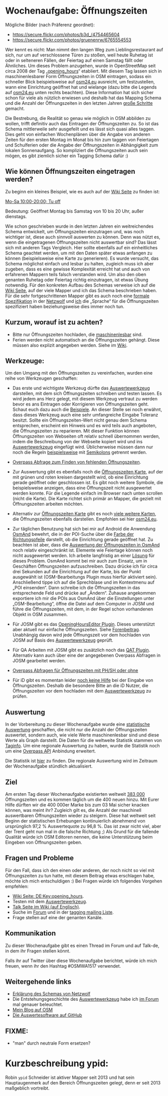 # Wochenaufgabe: Öffnungszeiten

Mögliche Bilder (nach Präferenz geordnet):
* https://secure.flickr.com/photos/b3d_/4754465604
* https://secure.flickr.com/photos/gruenenrw/6765554553

Wer kennt es nicht: Man nimmt den langen Weg zum Lieblingsrestaurant auf sich, nur um auf verschlossene Türen zu stoßen, weil heute Ruhetag ist oder in selteneren Fällen, der Feiertag auf einen Samstag fällt oder Ähnliches. Um dieses Problem anzugehen, wurde in OpenStreetMap seit circa 2008 der Tag „[opening_hours][DE:Key:opening_hours]“ etabliert. Mit diesem Tag lassen sich in maschinenlesbarer Form Öffnungszeiten in OSM eintragen, sodass ein schneller Blick beispielsweise auf [osm24.eu] ausreicht, um festzustellen, wann eine Einrichtung geöffnet hat und wielange (dazu bitte die Legends auf [osm24.eu] unten rechts beachten). Diese Information hat sich sicher schon für viele als nützlich erwiesen und deshalb hat das Mapping Schema und die Anzahl der Öffnungszeiten in den letzten Jahren [große Schritte][stats] gemacht.

Die Bestrebung, die Realität so genau wie möglich in OSM abbilden zu wollen, trifft definitiv auch das Eintragen der Öffnungszeiten zu. So ist das Schema mittlerweile sehr ausgefeilt und es lässt sich quasi alles taggen. Dies geht von einfachen Wochenplänen über die Angabe von anderen Zeiten für den ersten Montag im Monat bis hin zum taggen von Feiertagen und Schulferien oder die Angabe der Öffnungszeiten in Abhängigkeit zum lokalen Sonnenaufgang. So kompliziert die Öffnungszeiten auch sein mögen, es gibt ziemlich sicher ein Tagging Schema dafür :)

## Wie können Öffnungszeiten eingetragen werden?

Zu beginn ein kleines Beispiel, wie es auch auf der [Wiki Seite](https://wiki.openstreetmap.org/wiki/DE:Key:opening_hours#Beispiele) zu finden ist:

[Mo-Sa 10:00-20:00; Tu off](http://openingh.openstreetmap.de/evaluation_tool/?EXP=Mo-Sa%2010%3A00-20%3A00%3B%20Tu%20off&DATE=1429825320000&lat=48.7769&lon=9.1844&mode=0)

Bedeutung: Geöffnet Montag bis Samstag von 10 bis 20 Uhr, außer dienstags.

Wie schon geschrieben wurde in den letzten Jahren ein weitreichendes Schema entwickelt, um Öffnungszeiten einzutragen und, was noch wichtiger ist, diese auch sinnvoll auswerten zu können. Denn was nützt es, wenn die eingetragenen Öffnungszeiten nicht auswertbar sind? Das lässt sich mit anderen Tags Vergleich. Hier sollte ebenfalls auf ein einheitliches Schema geachtet werden, um mit den Daten später etwas anfangen zu können (beispielsweise eine Karte zu generieren). Es wurde versucht, das Schema möglichst einfach und lesbar zu halten, zugleich muss ich aber zugeben, dass es eine gewisse Komplexität erreicht hat und auch von erfahrenen Mappern teils falsch verstanden wird. Um also den oben genanten Ruhetag oder Feiertag richtig einzutragen, ist etwas Übung notwendig. Für den konkreten Aufbau des Schemas verweise ich auf die [Wiki Seite](https://wiki.openstreetmap.org/wiki/DE:Key:opening_hours#Beispiele), auf der viele Mapper und ich das Schema beschrieben haben. Für die sehr fortgeschrittenen Mapper gibt es auch noch eine [formale Spezifikation](https://wiki.openstreetmap.org/w/index.php?title=Key:opening_hours/specification) in der [Netzwolf](http://www.netzwolf.info/) und [ich] die „Sprache“ für die Öffnungszeiten spezifiziert haben beziehungsweise dies immer noch tun.

## Kurzum, worauf ist zu achten?

* Bitte nur Öffnungszeiten hochladen, die [maschinenlesbar][Auswertewerkzeug] sind.
* Ferien werden nicht automatisch an die Öffnungszeiten gehängt. Diese müssen also explizit angegeben werden. Siehe im [Wiki](https://wiki.openstreetmap.org/wiki/DE:Key:opening_hours#Elemente).

## Werkzeuge:

Um den Umgang mit den Öffnungszeiten zu vereinfachen, wurden eine reihe von Werkzeugen geschaffen:

* Das erste und wichtigste Werkzeug dürfte das [Auswertewerkzeug] darstellen, mit dem sich Öffnungszeiten schreiben und testen lassen. Es wird jedem ans Herz gelegt, mit diesem Werkzeug vertraut zu werden bevor es ans Eintragen oder Korrigieren von Öffnungszeiten geht. Schaut euch dazu auch die [Beispiele][Auswertewerkzeug]. An dieser Stelle sei noch erwähnt, dass dieses Werkzeug auch eine sehr umfangreiche Eingabe Toleranz besitzt. Sollte ein Öffnungszeiten-Wert nicht genau dem Schema entsprechen, erscheint ein Hinweis und es wird teils auch angeboten, die Öffnungszeiten zu reparieren. Mit dieser Funktion können Öffnungszeiten von Webseiten oft relativ schnell übernommen werden, indem die Beschreibung von der Webseite kopiert wird und ins [Auswertewerkzeug] eingefügt wird. Üblicherweise müssen dann nur noch die Regeln [beispielsweise](https://wiki.openstreetmap.org/wiki/DE:Key:opening_hours#Beispiele) mit [Semikolons](https://wiki.openstreetmap.org/wiki/DE:Key:opening_hours/specification#normal_rule_separator) getrennt werden.

* [Overpass Abfrage zum Finden von fehlenden Öffnungszeiten](https://overpass-turbo.eu/s/8ym).

* Zur Auswertung gibt es ebenfalls noch die [Öffnungszeiten Karte], auf der mit grünen und roten kreisen dargestellt wird, ob eine Einrichtung gerade geöffnet oder geschlossen ist. Es gibt noch weitere Symbole, die beispielsweise anzeigen, dass eine Öffnungszeit nicht ausgewertet werden konnte. Für die Legende einfach im Browser nach unten scrollen (nicht die Karte). Die Karte richtet sich primär an Mapper, die gezielt mit Öffnungszeiten arbeiten möchten.

* Alternativ zur [Öffnungszeiten Karte] gibt es noch [viele weitere Karten](https://wiki.openstreetmap.org/wiki/DE:Key:opening_hours#Anwendungen), die Öffnungszeiten ebenfalls darstellen. Empfohlen sei hier [osm24.eu].

* Zur täglichen Benutzung hat sich bei mir auf Android die Anwendung [OsmAnd](https://wiki.openstreetmap.org/wiki/DE:OsmAnd) bewehrt, die in der POI-Suche über die [Farbe der Richtungspfeile](https://wiki.openstreetmap.org/wiki/DE:Key:opening_hours#Osmand) darstellt, ob die Einrichtung gerade geöffnet hat. Zu beachten ist aber, dass die [Auswertung der Öffnungszeiten in OsmAnd](https://wiki.openstreetmap.org/wiki/Key:opening_hours#OsmAnd) noch relativ eingeschränkt ist. Elemente wie Feiertage können noch nicht ausgewertet werden. Ich arbeite langfristig an einer [Lösung](https://github.com/ypid/ComplexAlarm#why-was-this-application-written) für dieses Problem. OsmAnd kommt bei mir auch zum Einsatz, um in Geschäften Öffnungszeiten aufzuschreiben. Dazu drücke ich für circa drei Sekunden auf die Einrichtung auf der Karte, bis der Punkt ausgewählt ist (OSM-Bearbeitungs Plugin muss hierfür aktiviert sein). Anschließend tippe ich auf die Sprechblase und im Kontextmenu auf „POI einsenden“. Dann schreibe ich die Öffnungszeiten in das entsprechende Feld und drücke auf „Ändern“. Zuhause angekommen exportiere ich mir die POIs aus OsmAnd über die Einstellungen unter „OSM-Bearbeitung“, öffne die Datei auf dem Computer in JOSM und führe die Öffnungszeiten, mit dem, in der Regel schon vorhandenen Objekt in OSM zusammen.

* Für JOSM gibt es das [OpeningHoursEditor Plugin](https://wiki.openstreetmap.org/wiki/JOSM/Plugins/OpeningHoursEditor). Dieses unterstützt aber aktuell nur einfache Öffnungszeiten. Siehe [Forenbeitrag](http://forum.openstreetmap.org/viewtopic.php?pid=453663). Unabhängig davon wird jede Öffnungszeit vor dem hochladen von JOSM auf Basis des [Auswertewerkzeug] geprüft.

* Für QA Arbeiten mit JOSM gibt es zusätzlich noch das [QAT Plugin](https://wiki.openstreetmap.org/wiki/Quality_Assurance_Tools_script). Alternativ kann auch über eine der angegebenen Overpass Abfragen in JOSM gearbeitet werden.

* [Overpass Abfragen für Öffnungszeiten mit PH/SH oder ohne](http://forum.openstreetmap.org/viewtopic.php?pid=495797#p495797)

* Für iD gibt es momentan leider [noch keine Hilfe](https://github.com/openstreetmap/iD/issues/974) bei der Eingabe von Öffnungszeiten. Deshalb die besondere Bitte an die iD Nutzer, die Öffnungszeiten vor dem hochladen mit dem [Auswertewerkzeug] zu prüfen.

## Auswertung

In der Vorbereitung zu dieser Wochenaufgabe wurde eine [statistische Auswertung][stats] geschaffen, die nicht nur die Anzahl der Öffnungszeiten auswertet, sondern auch, wie viele Werte maschinenlesbar sind und diese Werte als Graph darstellt. Die Daten für die weltweite Statistik stammen von [Taginfo](https://taginfo.openstreetmap.org). Um eine regionale Auswertung zu haben, wurde die Statistik noch um eine [Overpass API](https://wiki.openstreetmap.org/wiki/DE:Overpass_API) Anbindung erweitert.

Die Statistik ist [hier][stats] zu finden. Die regionale Auswertung wird im Zeitraum der Wochenaufgabe stündlich aktualisiert.

## Ziel

Am ersten Tag dieser Wochenaufgabe existierten weltweit [383 000][stats] Öffnungszeiten und es kommen täglich um die 400 neuen hinzu. Mit Eurer Hilfe dürften wir die 400 000er Marke bis zum 03 Mai sicher knacken können, was meint ihr? Zugleich gilt es, die Anzahl der maschinell auswertbaren Öffnungszeiten wieder zu steigern. Diese hat weltweit seit Beginn der statistischen Erhebungen kontinuierlich abnehmend von ursprünglich 97,2 % Auswertequote zu 96,8 %. Das ist zwar nicht viel, aber der Trent geht nun mal in die falsche Richtung ;) Als Grund für die fallende Qualität würde ich OSM Editoren nennen, die keine Unterstützung beim Eingeben von Öffnungszeiten geben.

## Fragen und Probleme

Für den Fall, dass ich den einen oder anderen, der noch nicht so viel mit Öffnungszeiten zu tun hatte, mit diesem Beitrag etwas erschlagen habe, möchte ich mich entschuldigen :) Bei Fragen würde ich folgendes Vorgehen empfehlen:

* [Wiki Seite: DE:Key:opening_hours][DE:Key:opening_hours].
* Testen mit dem [Auswertewerkzeug].
* [Talk Seite im Wiki (auf Englisch)](https://wiki.openstreetmap.org/wiki/Talk:Key:opening_hours).
* Suche im [Forum] und in der [tagging mailing Liste](https://wiki.openstreetmap.org/wiki/Mailing_lists).
* Frage stellen auf eine der genanten Kanäle.

## Kommunikation

Zu dieser Wochenaufgabe gibt es einen Thread im Forum und auf Talk-de, in dem ihr Fragen stellen könnt.

Falls ihr auf Twitter über diese Wochenaufgabe berichtet, würde ich mich freuen, wenn ihr den Hashtag #OSMWA1517 verwendet.

## Weitergehende links

* [Erklärung des Schemas von Netzwolf](http://www.netzwolf.info/kartografie/osm/time_domain/erklaerung)
* Die Entstehungsgeschichte des [Auswertewerkzeug] habe ich [im Forum](http://forum.openstreetmap.org/viewtopic.php?pid=369060#p369060) mal genauer beleuchtet.
* [Mein Blog auf OSM](https://www.openstreetmap.org/user/ypid/diary)
* [Die Auswertesoftware auf GitHub](https://github.com/ypid/opening_hours.js)

[DE:Key:opening_hours]: https://wiki.openstreetmap.org/wiki/DE:Key:opening_hours
[ich]: https://wiki.openstreetmap.org/wiki/User:Ypid
[stats]: http://openingh.openstreetmap.de/stats/
[Auswertewerkzeug]: http://openingh.openstreetmap.de/evaluation_tool/
[Öffnungszeiten Karte]: http://openingh.openstreetmap.de/
[osm24.eu]: http://www.osm24.eu
[Forum]: http://forum.openstreetmap.org/

## FIXME:
* "man" durch neutrale Form ersetzen?

# Kurzbeschreibung ypid:
Robin `ypid` Schneider ist aktiver Mapper seit 2013 und hat sein Hauptaugenmerk auf den Bereich Öffnungszeiten gelegt, denn er seit 2013 maßgeblich vortreibt.
